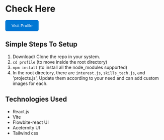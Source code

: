 # Check Here
<a href="https://profile-rk.netlify.app/" target="_blank" style="text-decoration: none;">
  <button style="background-color: #0078D4; color: white; padding: 10px 20px; border: none; border-radius: 5px; cursor: pointer;">
    Visit Profile
  </button>
</a>

## Simple Steps To Setup
1. Download/ Clone the repo in your system.
2. `cd profile` (to move inside the root directory)
3. `npm install` (to install all the node_modules supported)
4. In the root directory, there are `interest.js`, `skills_tech.js`, and 'projects.js', Update them according to your need and can add custom images for each.


## Technologies Used
- React.js
- Vite
- Flowbite-react UI
- Aceternity UI
- Tailwind css
